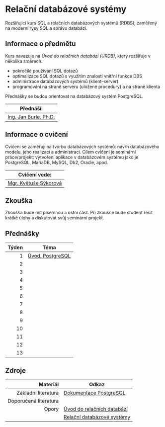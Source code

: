 # Relační databázové systémy

Rozšiřující kurs SQL a relačních databázových systémů (RDBS), zaměřený na moderní rysy SQL a správu databází.

## Informace o předmětu

Kurs navazuje na _Úvod do relačních databází (URDB)_, který rozšiřuje v několika směrech:

- pokročilé používání SQL dotazů
- optimalizace SQL dotazů s využitím znalostí vnitřní funkce DBS
- administrace databázových systémů (klient–server)
- programování na straně serveru (uložené procedury) a na straně klienta

Přednášky se budou orientovat na databázový systém PostgreSQL.

| Přednáší:                  |
| -------------------------- |
| [Ing. Jan Burle, Ph.D.][1] |

[1]: https://ki.ujep.cz/cs/personalni-slozeni/jan-burle/

## Informace o cvičení

Cvičení se zaměřují na tvorbu databázových systémů: návrh databázového modelu, jeho realizaci a administraci. Cílem cvičení je seminární práce/projekt: vytvoření aplikace v databázovém systému jako je PostgreSQL, MariaDB, MySQL, Db2, Oracle, apod.

| Cvičení vede:              |
| -------------------------- |
| [Mgr. Květuše Sýkorová][2] |

[2]: https://ki.ujep.cz/cs/personalni-slozeni/kvetuse-sykorova/

## Zkouška

Zkouška bude mít písemnou a ústní část. Při zkoušce bude student řešit krátké úlohy a diskutovat svůj seminární projekt.

## Přednášky

| Týden | Téma                             |
| ----: | -------------------------------- |
|     1 | [Úvod, PostgreSQL](./week/01.md) |
|     2 | <!--[02](./week/02.md)-->        |
|     3 | <!--[03](./week/03.md)-->        |
|     4 | <!--[04](./week/04.md)-->        |
|     5 | <!--[05](./week/05.md)-->        |
|     6 | <!--[06](./week/06.md)-->        |
|     7 | <!--[07](./week/07.md)-->        |
|     8 | <!--[08](./week/08.md)-->        |
|     9 | <!--[09](./week/09.md)-->        |
|    10 | <!--[10](./week/10.md)-->        |
|    11 | <!--[11](./week/11.md)-->        |
|    12 | <!--[12](./week/12.md)-->        |
|    13 | <!--[13](./week/13.md)-->        |

## Zdroje

|              Materiál | Odkaz                            |
| --------------------: | -------------------------------- |
|   Základní literatura | [Dokumentace PostgreSQL][11]     |
| Doporučená literatura | <!-- TODO-->                     |
|                 Opory | [Úvod do relačních databází][12] |
|                       | [Relační databázové systémy][13] |

[11]: https://www.postgresql.org/docs/current/
[12]: https://ki.ujep.cz/opory/Aplikovana_Informatika/Bc/Uvod_do_relacnich_databazi.pdf
[13]: https://ki.ujep.cz/opory/Aplikovana_Informatika/Bc/Relacni_databazove_systemy.pdf
